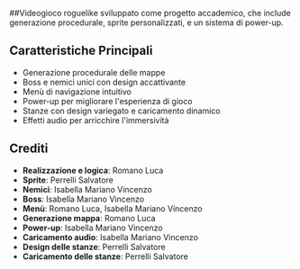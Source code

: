 ##Videogioco roguelike sviluppato come progetto accademico, che include generazione procedurale, sprite personalizzati, e un sistema di power-up.
## Caratteristiche Principali
- Generazione procedurale delle mappe
- Boss e nemici unici con design accattivante
- Menù di navigazione intuitivo
- Power-up per migliorare l'esperienza di gioco
- Stanze con design variegato e caricamento dinamico
- Effetti audio per arricchire l'immersività
## Crediti
- **Realizzazione e logica**: Romano Luca
- **Sprite**: Perrelli Salvatore  
- **Nemici**: Isabella Mariano Vincenzo  
- **Boss**: Isabella Mariano Vincenzo  
- **Menù**: Romano Luca, Isabella Mariano Vincenzo  
- **Generazione mappa**: Romano Luca  
- **Power-up**: Isabella Mariano Vincenzo  
- **Caricamento audio**: Isabella Mariano Vincenzo  
- **Design delle stanze**: Perrelli Salvatore  
- **Caricamento delle stanze**: Perrelli Salvatore
